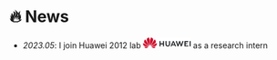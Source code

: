 # 🔥 News
- *2023.05*: I join Huawei 2012 lab <img src='./images/logo.png' style='width: 6em;'> as a research intern
